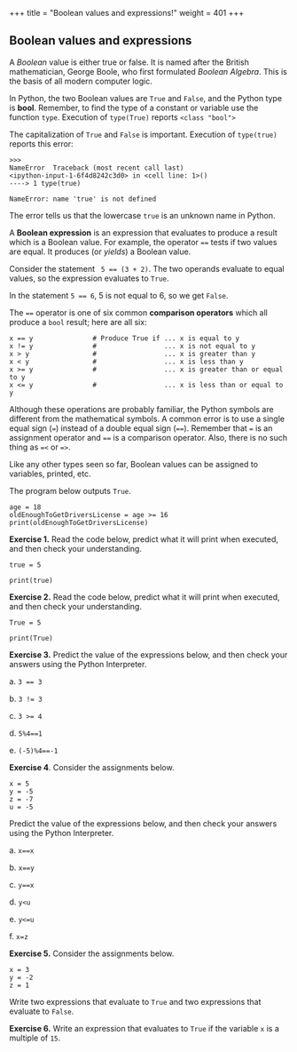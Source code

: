 +++
title = "Boolean values and expressions!"
weight = 401
+++

## Boolean values and expressions

A *Boolean* value is either true or false.  It is named
after the British mathematician, George Boole, who first formulated *Boolean
Algebra*.
This is the basis of all modern computer logic.

In Python, the two Boolean values are ```True``` and ```False```, and the Python type is **bool**.
Remember, to find the type of a constant or variable use the function ```type```. Execution of ```type(True)``` reports ```<class "bool">```

The capitalization of ```True``` and `False` is important. Execution of ```type(true)``` reports this error:
```
>>> 
NameError  Traceback (most recent call last)
<ipython-input-1-6f4d8242c3d0> in <cell line: 1>()
----> 1 type(true)

NameError: name 'true' is not defined
```

The error tells us that the lowercase ```true``` is an unknown name in Python. 


A **Boolean expression** is an expression that evaluates to produce a result which is
a Boolean value.  For example, the operator ```==``` tests if two values are equal.
It produces (or *yields*) a Boolean value.

Consider the statement ``` 5 == (3 + 2)```. The two operands evaluate to equal values, so the expression evaluates to ```True```. 

In the statement ```5 == 6```, 5 is not equal to 6, so we get ```False```.

The ```==``` operator is one of six common **comparison operators** which all produce
a ```bool``` result; here are all six:

```
x == y               # Produce True if ... x is equal to y
x != y               #                 ... x is not equal to y
x > y                #                 ... x is greater than y
x < y                #                 ... x is less than y
x >= y               #                 ... x is greater than or equal to y
x <= y               #                 ... x is less than or equal to y
```

Although these operations are probably familiar, the Python symbols are
different from the mathematical symbols. A common error is to use a single
equal sign (```=```) instead of a double equal sign (```==```). Remember that ```=```
is an assignment operator and ```==``` is a comparison operator. Also, there is
no such thing as ```=<``` or ```=>```.

Like any other types seen so far, Boolean values can be assigned to
variables, printed, etc.

The program below outputs ```True```.
```
age = 18
oldEnoughToGetDriversLicense = age >= 16
print(oldEnoughToGetDriversLicense)
```

**Exercise 1.** Read the code below, predict what it will print when executed, and then check your understanding.

```
true = 5

print(true)
```

**Exercise 2.** Read the code below, predict what it will print when executed, and then check your understanding.

```
True = 5

print(True)
```

**Exercise 3.** Predict the value of the expressions below, and then check your answers using the Python Interpreter.

a. ```3 == 3```

b. ```3 != 3```

c. ```3 >= 4```

d. ```5%4==1```

e. ```(-5)%4==-1```

**Exercise 4**. Consider the assignments below.

```
x = 5
y = -5
z = -7
u = -5
```

Predict the value of the expressions below, and then check your answers using the Python Interpreter.

a. ```x==x```

b. ```x==y```

c. ```y==x```

d. ```y<u```

e. ```y<=u```

f. ```x=z```

**Exercise 5.** Consider the assignments below.

```
x = 3
y = -2
z = 1
```

Write two expressions that evaluate to ```True``` and two expressions that evaluate to ```False```.

**Exercise 6.** Write an expression that evaluates to ```True``` if the variable ```x``` is a multiple of ```15```.